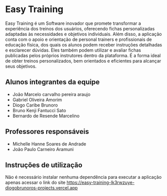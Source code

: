 # Easy Training

Easy Training é um Software inovador que promete transformar a experiência dos treinos dos usuários, oferecendo fichas personalizadas adaptadas às necessidades e objetivos individuais. Além disso, a aplicação conta com o apoio e orientação de personal trainers e profissionais de educação física, dos quais os alunos podem receber instruções detalhadas e esclarecer dúvidas. Eles também podem utilizar e avaliar fichas publicadas pelos próprios instrutores dentro da plataforma. É a forma ideal de obter treinos personalizados, bem orientados e eficientes para alcançar seus objetivos.

## Alunos integrantes da equipe

* João Marcelo carvalho pereira araujo
* Gabriel Oliveira Amorim
* Diogo Caribe Brunoro
* Bruno Kenji Fantucci Sato
* Bernardo de Resende Marcelino

## Professores responsáveis

* Michelle Hanne Soares de Andrade 
* João Paulo Carneiro Aramuni

## Instruções de utilização

Não é necessário instalar nenhuma dependência para executar a aplicação apenas acessar o link do site https://easy-training-lk3rwzuye-diogobrunoros-projects.vercel.app


